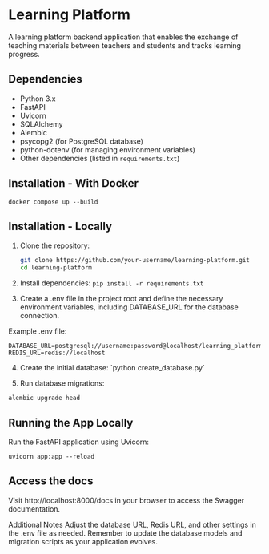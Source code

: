 # Learning Platform

A learning platform backend application that enables the exchange of teaching materials between teachers and students and tracks learning progress.

## Dependencies

- Python 3.x
- FastAPI
- Uvicorn
- SQLAlchemy
- Alembic
- psycopg2 (for PostgreSQL database)
- python-dotenv (for managing environment variables)
- Other dependencies (listed in `requirements.txt`)

## Installation - With Docker

``` docker compose up --build ```

## Installation - Locally

1. Clone the repository:

   ```bash
   git clone https://github.com/your-username/learning-platform.git
   cd learning-platform

2. Install dependencies:
```pip install -r requirements.txt```

3. Create a .env file in the project root and define the necessary environment variables, including DATABASE_URL for the database connection.

Example .env file:

```
DATABASE_URL=postgresql://username:password@localhost/learning_platform
REDIS_URL=redis://localhost
```

4. Create the initial database:
`python create_database.py´

5. Run database migrations:

```alembic upgrade head```

## Running the App Locally
Run the FastAPI application using Uvicorn:

```uvicorn app:app --reload```

## Access the docs

Visit http://localhost:8000/docs in your browser to access the Swagger documentation.

Additional Notes
Adjust the database URL, Redis URL, and other settings in the .env file as needed.
Remember to update the database models and migration scripts as your application evolves.